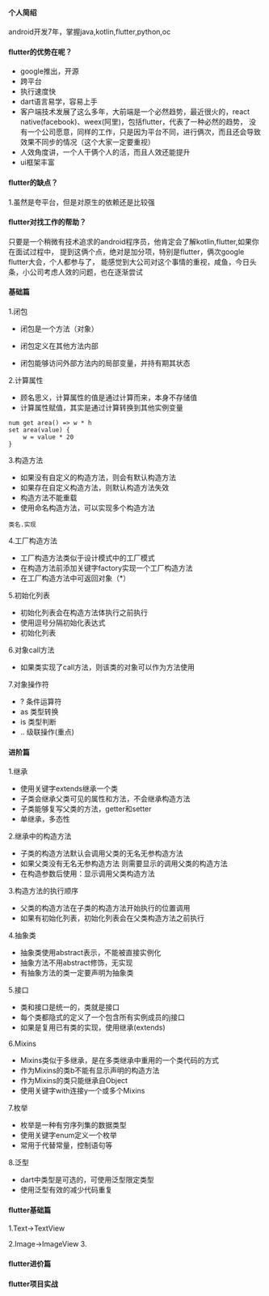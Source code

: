 #### 个人简绍
android开发7年，掌握java,kotlin,flutter,python,oc

#### flutter的优势在呢？

* google推出，开源
* 跨平台
* 执行速度快
* dart语言易学，容易上手
* 客户端技术发展了这么多年，大前端是一个必然趋势，最近很火的，react native(facebook)、weex(阿里)，包括flutter，代表了一种必然的趋势，
没有一个公司愿意，同样的工作，只是因为平台不同，进行俩次，而且还会导致效果不同步的情况（这个大家一定要重视）
* 人效角度讲，一个人干俩个人的活，而且人效还能提升
* ui框架丰富

#### flutter的缺点？
1.虽然是夸平台，但是对原生的依赖还是比较强

#### flutter对找工作的帮助？
只要是一个稍微有技术追求的android程序员，他肯定会了解kotlin,flutter,如果你在面试过程中，
提到这俩个点，绝对是加分项，特别是flutter，俩次google flutter大会，个人都参与了，
能感觉到大公司对这个事情的重视，咸鱼，今日头条，小公司考虑人效的问题，也在逐渐尝试






#### 基础篇

1.闭包

* 闭包是一个方法（对象）
+ 闭包定义在其他方法内部
- 闭包能够访问外部方法内的局部变量，并持有期其状态

2.计算属性

* 顾名思义，计算属性的值是通过计算而来，本身不存储值
* 计算属性赋值，其实是通过计算转换到其他实例变量
```
num get area() => w * h
set area(value) {
    w = value * 20
}
```
3.构造方法

* 如果没有自定义的构造方法，则会有默认构造方法
* 如果存在自定义构造方法，则默认构造方法失效
* 构造方法不能重载
* 使用命名构造方法，可以实现多个构造方法
```
类名.实现
```

4.工厂构造方法

* 工厂构造方法类似于设计模式中的工厂模式
* 在构造方法前添加关键字factory实现一个工厂构造方法
* 在工厂构造方法中可返回对象（*）

5.初始化列表

* 初始化列表会在构造方法体执行之前执行
* 使用逗号分隔初始化表达式
* 初始化列表

6.对象call方法

* 如果类实现了call方法，则该类的对象可以作为方法使用

7.对象操作符

 * ? 条件运算符
 * as 类型转换
 * is 类型判断
 * .. 级联操作(重点)

#### 进阶篇

1.继承

* 使用关键字extends继承一个类
* 子类会继承父类可见的属性和方法，不会继承构造方法
* 子类能够复写父类的方法，getter和setter
* 单继承，多态性

2.继承中的构造方法

* 子类的构造方法默认会调用父类的无名无参构造方法
* 如果父类没有无名无参构造方法 则需要显示的调用父类的构造方法
* 在构造参数后使用：显示调用父类构造方法

3.构造方法的执行顺序

* 父类的构造方法在子类的构造方法开始执行的位置调用
* 如果有初始化列表，初始化列表会在父类构造方法之前执行

4.抽象类
* 抽象类使用abstract表示，不能被直接实例化
* 抽象方法不用abstract修饰，无实现
* 有抽象方法的类一定要声明为抽象类

5.接口

* 类和接口是统一的，类就是接口
* 每个类都隐式的定义了一个包含所有实例成员的j接口
* 如果是复用已有类的实现，使用继承(extends)

6.Mixins

* Mixins类似于多继承，是在多类继承中重用的一个类代码的方式
* 作为Mixins的类b不能有显示声明的构造方法
* 作为Mixins的类只能继承自Object
* 使用关键字with连接y一个或多个Mixins

7.枚举
* 枚举是一种有穷序列集的数据类型
* 使用关键字enum定义一个枚举
* 常用于代替常量，控制语句等

8.泛型
* dart中类型是可选的，可使用泛型限定类型
* 使用泛型有效的减少代码重复

#### flutter基础篇
1.Text->TextView

2.Image->ImageView
3.

#### flutter进价篇

#### flutter项目实战
